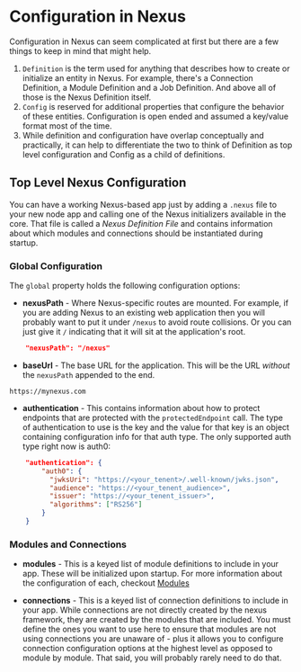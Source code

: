 # Configuration in Nexus

Configuration in Nexus can seem complicated at first but there are a few things to keep in mind that might help.

1. `Definition` is the term used for anything that describes how to create or initialize an entity in Nexus.  For example, there's a Connection Definition, a Module Definition and a Job Definition.  And above all of those is the Nexus Definition itself.  
2. `Config` is reserved for additional properties that configure the behavior of these entities.  Configuration is open ended and assumed a key/value format most of the time.  
3. While definition and configuration have overlap conceptually and practically, it can help to differentiate the two to think of Definition as top level configuration and Config as a child of definitions.

## Top Level Nexus Configuration
You can have a working Nexus-based app just by adding a `.nexus` file to your new node app and calling one of the Nexus initializers available in the core.  That file is called a *Nexus Definition File* and contains information about which modules and connections should be instantiated during startup.  

### Global Configuration

The `global` property holds the following configuration options:

* **nexusPath** - Where Nexus-specific routes are mounted.  For example, if you are adding Nexus to an existing web application then you will probably want to put it under `/nexus` to avoid route collisions.  Or you can just give it `/` indicating that it will sit at the application's root.

```json
    "nexusPath": "/nexus"
```

* **baseUrl** - The base URL for the application.  This will be the URL *without* the `nexusPath` appended to the end.

```text
https://mynexus.com
```

* **authentication** - This contains information about how to protect endpoints that are protected with the `protectedEndpoint` call.  The type of authentication to use is the key and the value for that key is an object containing configuration info for that auth type.  The only supported auth type right now is auth0:

```json
    "authentication": {
        "auth0": {
          "jwksUri": "https://<your_tenent>/.well-known/jwks.json",
          "audience": "https://<your_tenent_audience>",
          "issuer": "https://<your_tenent_issuer>",
          "algorithms": ["RS256"]
        }
    }
```

### Modules and Connections

* **modules** - This is a keyed list of module definitions to include in your app.  These will be initialized upon startup.  For more information about the configuration of each, checkout [Modules](modules.md)

* **connections** - This is a keyed list of connection definitions to include in your app.  While connections are not directly created by the nexus framework, they are created by the modules that are included.  You must define the ones you want to use here to ensure that modules are not using connections you are unaware of - plus it allows you to configure connection configuration options at the highest level as opposed to module by module. That said, you will probably rarely need to do that.




